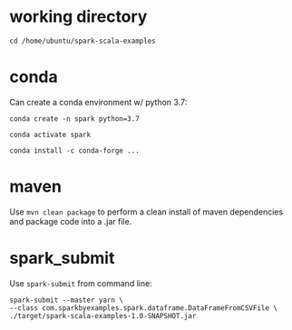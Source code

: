 # working directory

`cd /home/ubuntu/spark-scala-examples`

# conda

Can create a conda environment w/ python 3.7:

`conda create -n spark python=3.7`

`conda activate spark`

`conda install -c conda-forge ...`

# maven

Use `mvn clean package` to perform a clean install of maven dependencies and package code into a .jar file.

# spark_submit

Use `spark-submit` from command line:


```
spark-submit --master yarn \
--class com.sparkbyexamples.spark.dataframe.DataFrameFromCSVFile \
./target/spark-scala-examples-1.0-SNAPSHOT.jar
```
